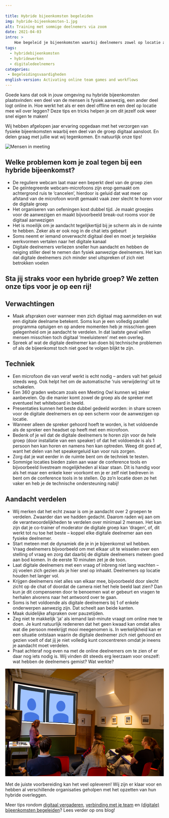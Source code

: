 ```yaml
---

title: Hybride bijeenkomsten begeleiden
img: hybride-bijeenkomsten-1.jpg
alt: Training met sommige deelnemers via zoom
date: 2021-04-03
intro: >
    Hoe begeleid je bijeenkomsten waarbij deelnemers zowel op locatie als op afstand deelnemen? Wij delen onze bevindingen en tips.
tags: 
  - hybridebijeenkomsten
  - hybridewerken
  - digitaledeelnemers
categories:
 - Begeleidingsvaardigheden
english-version: Activating online team games and workflows
---
```


Goede kans dat ook in jouw omgeving nu hybride bijeenkomsten plaatsvinden: een deel van de mensen is fysiek aanwezig, een ander deel logt online in. Hoe werkt het als er een deel offline en een deel op locatie mee wil over leggen? Deze tips en tricks helpen je om dit jezelf ook weer snel eigen te maken!

Wij hebben afgelopen jaar ervaring opgedaan met het verzorgen van fysieke bijeenkomsten waarbij een deel van de groep digitaal aansloot. En delen graag met jullie wat wij tegenkomen. En natuurlijk onze tips!

![Mensen in meeting](./hybride-bijeenkomsten-2.png)

## Welke problemen kom je zoal tegen bij een hybride bijeenkomst?

* De reguliere webcam laat maar een beperkt deel van de groep zien
* De geïntegreerde webcam-microfoons zijn erop gemaakt om achtergrond ruis te ‘cancelen’, hierdoor is geluid dat wat meer op afstand van de microfoon wordt gemaakt vaak zeer slecht te horen voor de digitale groep
* Het organiseren van oefeningen kost dubbel tijd. Je maakt groepjes voor de aanwezigen en maakt bijvoorbeeld break-out rooms voor de digitaal aanwezigen
* Het is moeilijk om je aandacht tegelijkertijd bij je scherm als in de ruimte te hebben. Zeker als er ook nog in de chat iets gebeurt
* Soms neemt er iemand onverwacht digitaal deel en moet je terplekke werkvormen vertalen naar het digitale kanaal
* Digitale deelnemers verliezen sneller hun aandacht en hebben de neiging stiller deel te nemen dan fysiek aanwezige deelnemers. Het kan dat digitale deelnemers zich minder snel uitspreken of zich niet betrokken voelen

## Sta jij straks voor een hybride groep? **We zetten onze tips voor je op een rij!**

## Verwachtingen

* Maak afspraken over wanneer men zich digitaal mag aanmelden en wat een digitale deelname betekent. Soms kun je een volledig parallel programma optuigen en op andere momenten heb je misschien geen gelegenheid om je aandacht te verdelen. In dat laatste geval willen mensen misschien toch digitaal ‘meeluisteren’ met een overleg.
* Spreek af wat de digitale deelnemer kan doen bij technische problemen of als de bijeenkomst toch niet goed te volgen blijkt te zijn.

## Techniek

* Een microfoon die van veraf werkt is echt nodig – anders valt het geluid steeds weg. Ook helpt het om de automatische ‘ruis verwijdering’ uit te schakelen.
* Een 360 graden webcam zoals een Meeting Owl kunnen wij zeker aanbevelen. Op die manier komt zowel de groep als de spreker met eventueel het whiteboard in beeld.
* Presentaties kunnen het beste dubbel gedeeld worden: in share screen voor de digitale deelnemers en op een scherm voor de aanwezigen op locatie.
* Wanneer alleen de spreker gehoord hoeft te worden, is het voldoende als de spreker een headset op heeft met een microfoon.
* Bedenk of je wil dat de digitale deelnemers te horen zijn voor de hele groep (door installatie van een speaker) of dat het voldoende is als 1 persoon hen kan horen en namens hen kan optreden. Weeg dit goed af, want het delen van het speakergeluid kan voor ruis zorgen.
* Zorg dat je wat eerder in de ruimte bent om de techniek te testen.
* Sommige locaties bieden zalen aan waar de conference tools en bijvoorbeeld livestream mogelijkheden al klaar staan. Dit is handig voor als het maar een enkele keer voorkomt en je er zelf niet bedreven in bent om de conference tools in te stellen. Op zo’n locatie doen ze het vaker en heb je de technische ondersteuning nabij!

## Aandacht verdelen

* Wij merken dat het echt zwaar is om je aandacht over 2 groepen te verdelen. Zwaarder dan we hadden gedacht. Daarom raden wij aan om de verantwoordelijkheden te verdelen over minimaal 2 mensen. Het kan zijn dat je co-trainer of moderator de digitale groep kan ‘dragen’, of, dit werkt tot nu toe het beste – koppel elke digitale deelnemer aan een fysieke deelnemer.
* Start meteen met de dynamiek die je in je bijeenkomst wil hebben. Vraag deelnemers bijvoorbeeld om met elkaar uit te wisselen over een stelling of vraag en zorg dat daarbij de digitale deelnemers meteen goed aan bod komen. In de eerste 10 minuten zet je de toon.
* Laat digitale deelnemers met een vraag of inbreng niet lang wachten – zij voelen zich gezien als je hier snel op inhaakt. Deelnemers op locatie houden het langer vol.
* Krijgen deelnemers niet alles van elkaar mee, bijvoorbeeld door slecht zicht op de chat of doordat de camera niet het hele beeld laat zien? Dan kun je dit compenseren door te benoemen wat er gebeurt en vragen te herhalen alvorens naar het antwoord over te gaan.
* Soms is het voldoende als digitale deelnemers bij 1 of enkele onderwerpen aanwezig zijn. Dat scheelt aan beide kanten.
* Maak duidelijke afspraken over pauzetijden.
* Zeg niet te makkelijk 'ja' als iemand last-minute vraagt om online mee te doen. Je kunt natuurlijk redeneren dat het geen kwaad kan omdat alles wat die persoon meekrijgt mooi meegenomen is. In werkelijkheid kan er een situatie ontstaan waarin de digitale deelnemer zich niet gehoord en gezien voelt of dat jij je niet volledig kunt concentreren omdat je ineens je aandacht moet verdelen.
* Praat achteraf nog even na met de online deelnemers om te zien of er daar nog iets nodig is. Wij vinden dit steeds erg leerzaam voor onszelf: wat hebben de deelnemers gemist? Wat werkte?

![Vergadering met deelnemers via scherm](./hybride-bijeenkomsten-3.png)

 Met de juiste voorbereiding kan het veel opleveren! Wij zijn er klaar voor en hebben al verschillende organisaties geholpen met het opzetten van hun hybride overleggen.

Meer tips rondom [digitaal vergaderen](https://yeptrainingen.nl/dos-en-donts-digitale-vergaderingen/), [verbinding met je team](https://yeptrainingen.nl/hoe-behoud-je-het-teamgevoel-als-niemand-op-kantoor-werkt/) en [(digitale) bijeenkomsten begeleiden](https://yeptrainingen.nl/succesvol-voor-de-groep/)? Lees verder op ons blog!
